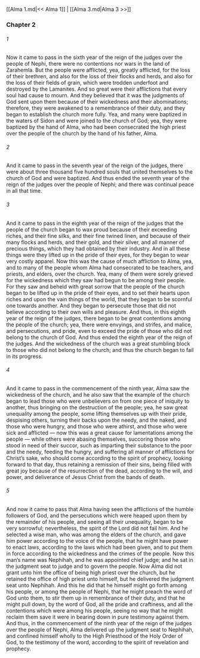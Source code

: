 [[Alma 1.md|<< Alma 1]]  |  [[Alma 3.md|Alma 3 >>]]

### Chapter 2
###### 1
Now it came to pass in the sixth year of the reign of the judges over the people of Nephi, there were no contentions nor wars in the land of Zarahemla. But the people were afflicted, yea, greatly afflicted, for the loss of their brethren, and also for the loss of their flocks and herds, and also for the loss of their fields of grain, which were trodden underfoot and destroyed by the Lamanites. And so great were their afflictions that every soul had cause to mourn. And they believed that it was the judgments of God sent upon them because of their wickedness and their abominations; therefore, they were awakened to a remembrance of their duty, and they began to establish the church more fully. Yea, and many were baptized in the waters of Sidon and were joined to the church of God; yea, they were baptized by the hand of Alma, who had been consecrated the high priest over the people of the church by the hand of his father, Alma.

###### 2
And it came to pass in the seventh year of the reign of the judges, there were about three thousand five hundred souls that united themselves to the church of God and were baptized. And thus ended the seventh year of the reign of the judges over the people of Nephi; and there was continual peace in all that time.

###### 3
And it came to pass in the eighth year of the reign of the judges that the people of the church began to wax proud because of their exceeding riches, and their fine silks, and their fine twined linen, and because of their many flocks and herds, and their gold, and their silver, and all manner of precious things, which they had obtained by their industry. And in all these things were they lifted up in the pride of their eyes, for they began to wear very costly apparel. Now this was the cause of much affliction to Alma, yea, and to many of the people whom Alma had consecrated to be teachers, and priests, and elders, over the church. Yea, many of them were sorely grieved for the wickedness which they saw had begun to be among their people. For they saw and beheld with great sorrow that the people of the church began to be lifted up in the pride of their eyes, and to set their hearts upon riches and upon the vain things of the world, that they began to be scornful one towards another. And they began to persecute those that did not believe according to their own wills and pleasure. And thus, in this eighth year of the reign of the judges, there began to be great contentions among the people of the church; yea, there were envyings, and strifes, and malice, and persecutions, and pride, even to exceed the pride of those who did not belong to the church of God. And thus ended the eighth year of the reign of the judges. And the wickedness of the church was a great stumbling block to those who did not belong to the church; and thus the church began to fail in its progress.

###### 4
And it came to pass in the commencement of the ninth year, Alma saw the wickedness of the church, and he also saw that the example of the church began to lead those who were unbelievers on from one piece of iniquity to another, thus bringing on the destruction of the people; yea, he saw great unequality among the people, some lifting themselves up with their pride, despising others, turning their backs upon the needy, and the naked, and those who were hungry, and those who were athirst, and those who were sick and afflicted — now this was a great cause for lamentations among the people — while others were abasing themselves, succoring those who stood in need of their succor, such as imparting their substance to the poor and the needy, feeding the hungry, and suffering all manner of afflictions for Christ’s sake, who should come according to the spirit of prophecy, looking forward to that day, thus retaining a remission of their sins, being filled with great joy because of the resurrection of the dead, according to the will, and power, and deliverance of Jesus Christ from the bands of death.

###### 5
And now it came to pass that Alma having seen the afflictions of the humble followers of God, and the persecutions which were heaped upon them by the remainder of his people, and seeing all their unequality, began to be very sorrowful; nevertheless, the spirit of the Lord did not fail him. And he selected a wise man, who was among the elders of the church, and gave him power according to the voice of the people, that he might have power to enact laws, according to the laws which had been given, and to put them in force according to the wickedness and the crimes of the people. Now this man’s name was Nephihah, and he was appointed chief judge; and he sat in the judgment seat to judge and to govern the people. Now Alma did not grant unto him the office of being high priest over the church, but he retained the office of high priest unto himself, but he delivered the judgment seat unto Nephihah. And this he did that he himself might go forth among his people, or among the people of Nephi, that he might preach the word of God unto them, to stir them up in remembrance of their duty, and that he might pull down, by the word of God, all the pride and craftiness, and all the contentions which were among his people, seeing no way that he might reclaim them save it were in bearing down in pure testimony against them. And thus, in the commencement of the ninth year of the reign of the judges over the people of Nephi, Alma delivered up the judgment seat to Nephihah, and confined himself wholly to the High Priesthood of the Holy Order of God, to the testimony of the word, according to the spirit of revelation and prophecy.